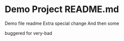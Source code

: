 # Demo Project README.md

Demo file readme
Extra special change
And then some

buggered for very-bad